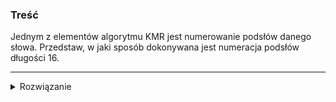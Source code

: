 ### Treść
Jednym z elementów algorytmu KMR jest numerowanie podsłów danego słowa.
Przedstaw, w jaki sposób dokonywana jest numeracja podsłów długości 16.

------

<details><summary>Rozwiązanie</summary>

korzystamy z numeracji dla podsłów długości 8.

dla przykładowego ciągu ![](https://latex.codecogs.com/svg.latex?S%20=%20s_1s_2...s_n) otrzymujemy następujące numeracje o długości 8:

![](https://latex.codecogs.com/svg.latex?a8_1%20=%20s_1s_2...s_8)

![](https://latex.codecogs.com/svg.latex?a8_2%20=%20s_2s_3...s_9)

.

.

.

![](https://latex.codecogs.com/svg.latex?a8_9%20=%20s_9s_{10}...s_{16})

.

.

.

![](https://latex.codecogs.com/svg.latex?a8_{n-7}%20=%20s_{n-7}s_{n-6}...s_n)

żeby otrzymać numerację długości 16 tworzymy pary z odpowiednich numeracji. 

Przykładowo numeracja obejmująca podciąg ![](https://latex.codecogs.com/svg.latex?s_1s_2...s_{16}) będzie parą ![](https://latex.codecogs.com/svg.latex?a16_1%20=%20%3Ca_1,%20a_9%3E).
<p>
